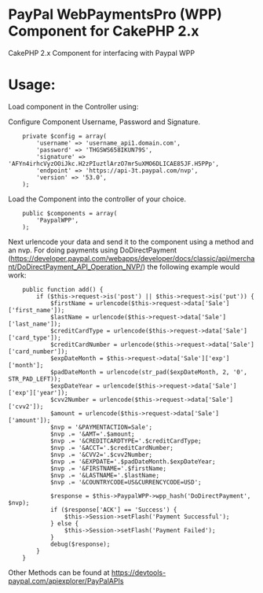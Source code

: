 PayPal WebPaymentsPro (WPP) Component for CakePHP 2.x
===================================

CakePHP 2.x Component for interfacing with Paypal WPP

Usage:
===================================
Load component in the Controller using:

Configure Component Username, Password and Signature.  

```
	private $config = array(
		'username' => 'username_api1.domain.com',
		'password' => 'THGSWS658IKUN79S',
		'signature' => 'AFYn4irhcVyzOOiJkc.H2zPIuztlArzO7mr5uXMO6DLICAE85JF.H5PPp',
		'endpoint' => 'https://api-3t.paypal.com/nvp',
		'version' => '53.0',
	);
```

Load the Component into the controller of your choice.
```
	public $components = array(
		'PaypalWPP',
	);
```

Next urlencode your data and send it to the component using a method and an nvp.  For doing payments using DoDirectPayment (https://developer.paypal.com/webapps/developer/docs/classic/api/merchant/DoDirectPayment_API_Operation_NVP/) the following example would work:

```
	public function add() {
		if ($this->request->is('post') || $this->request->is('put')) {
			$firstName = urlencode($this->request->data['Sale']['first_name']);
			$lastName = urlencode($this->request->data['Sale']['last_name']);
			$creditCardType = urlencode($this->request->data['Sale']['card_type']);
			$creditCardNumber = urlencode($this->request->data['Sale']['card_number']);
			$expDateMonth = $this->request->data['Sale']['exp']['month'];
			$padDateMonth = urlencode(str_pad($expDateMonth, 2, '0', STR_PAD_LEFT));
			$expDateYear = urlencode($this->request->data['Sale']['exp']['year']);
			$cvv2Number = urlencode($this->request->data['Sale']['cvv2']);
			$amount = urlencode($this->request->data['Sale']['amount']);
			$nvp = '&PAYMENTACTION=Sale';
			$nvp .= '&AMT='.$amount;
			$nvp .= '&CREDITCARDTYPE='.$creditCardType;
			$nvp .= '&ACCT='.$creditCardNumber;
			$nvp .= '&CVV2='.$cvv2Number;
			$nvp .= '&EXPDATE='.$padDateMonth.$expDateYear;
			$nvp .= '&FIRSTNAME='.$firstName;
			$nvp .= '&LASTNAME='.$lastName;
			$nvp .= '&COUNTRYCODE=US&CURRENCYCODE=USD';
			
			$response = $this->PaypalWPP->wpp_hash('DoDirectPayment', $nvp);
			if ($response['ACK'] == 'Success') {
				$this->Session->setFlash('Payment Successful');
			} else {
				$this->Session->setFlash('Payment Failed');
			}
			debug($response);
		}	
	}
```

Other Methods can be found at https://devtools-paypal.com/apiexplorer/PayPalAPIs
